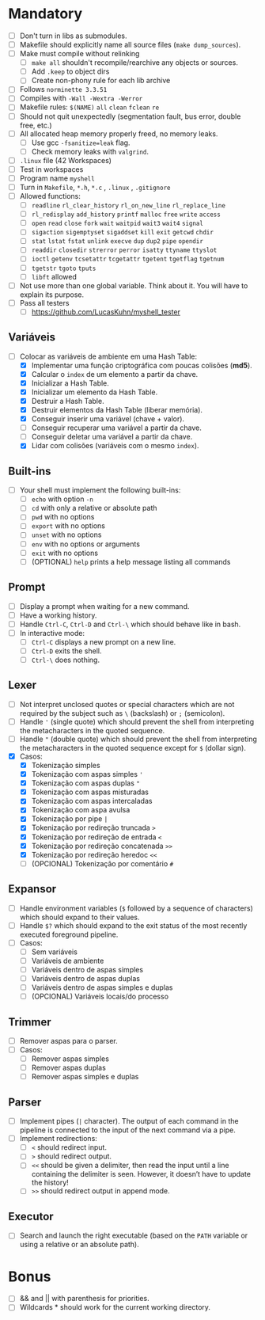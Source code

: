# Mandatory

- [ ] Don't turn in libs as submodules.
- [ ] Makefile should explicitly name all source files (`make dump_sources`).
- [ ] Make must compile without relinking
  - [ ] `make all` shouldn't recompile/rearchive any objects or sources.
  - [ ] Add `.keep` to object dirs
  - [ ] Create non-phony rule for each lib archive
- [ ] Follows `norminette 3.3.51`
- [ ] Compiles with `-Wall -Wextra -Werror`
- [ ] Makefile rules: `$(NAME)` `all` `clean` `fclean` `re`
- [ ] Should not quit unexpectedly (segmentation fault, bus error, double
      free, etc.)
- [ ] All allocated heap memory properly freed, no memory leaks.
  - [ ] Use gcc `-fsanitize=leak` flag.
  - [ ] Check memory leaks with `valgrind`.
- [ ] `.linux` file (42 Workspaces)
- [ ] Test in workspaces
- [ ] Program name `myshell`
- [ ] Turn in `Makefile`, `*.h`, `*.c` , `.linux` , `.gitignore`
- [ ] Allowed functions:
  - [ ] `readline` `rl_clear_history` `rl_on_new_line` `rl_replace_line`
  - [ ] `rl_redisplay` `add_history` `printf` `malloc` `free` `write` `access`
  - [ ] `open` `read` `close` `fork` `wait` `waitpid` `wait3` `wait4` `signal`
  - [ ] `sigaction` `sigemptyset` `sigaddset` `kill` `exit` `getcwd` `chdir`
  - [ ] `stat` `lstat` `fstat` `unlink` `execve` `dup` `dup2` `pipe` `opendir`
  - [ ] `readdir` `closedir` `strerror` `perror` `isatty` `ttyname` `ttyslot`
  - [ ] `ioctl` `getenv` `tcsetattr` `tcgetattr` `tgetent` `tgetflag` `tgetnum`
  - [ ] `tgetstr` `tgoto` `tputs`
  - [ ] `libft` allowed
- [ ] Not use more than one global variable. Think about it. You will have to explain its purpose.
- [ ] Pass all testers
  - [ ] https://github.com/LucasKuhn/myshell_tester

## Variáveis

- [ ] Colocar as variáveis de ambiente em uma Hash Table:
  - [x] Implementar uma função criptográfica com poucas colisões (**md5**).
  - [x] Calcular o `index` de um elemento a partir da chave.
  - [x] Inicializar a Hash Table.
  - [x] Inicializar um elemento da Hash Table.
  - [x] Destruir a Hash Table.
  - [x] Destruir elementos da Hash Table (liberar memória).
  - [x] Conseguir inserir uma variável (chave + valor).
  - [ ] Conseguir recuperar uma variável a partir da chave.
  - [ ] Conseguir deletar uma variável a partir da chave.
  - [x] Lidar com colisões (variáveis com o mesmo `index`).

## Built-ins

- [ ] Your shell must implement the following built-ins:
  - [ ] `echo` with option `-n`
  - [ ] `cd` with only a relative or absolute path
  - [ ] `pwd` with no options
  - [ ] `export` with no options
  - [ ] `unset` with no options
  - [ ] `env` with no options or arguments
  - [ ] `exit` with no options
  - [ ] (OPTIONAL) `help` prints a help message listing all commands

## Prompt

- [ ] Display a prompt when waiting for a new command.
- [ ] Have a working history.
- [ ] Handle `Ctrl-C`, `Ctrl-D` and `Ctrl-\` which should behave like in bash.
- [ ] In interactive mode:
  - [ ] `Ctrl-C` displays a new prompt on a new line.
  - [ ] `Ctrl-D` exits the shell.
  - [ ] `Ctrl-\` does nothing.

## Lexer

- [ ] Not interpret unclosed quotes or special characters which are not required by the subject such as `\` (backslash) or `;` (semicolon).
- [ ] Handle `'` (single quote) which should prevent the shell from interpreting the metacharacters in the quoted sequence.
- [ ] Handle `"` (double quote) which should prevent the shell from interpreting the metacharacters in the quoted sequence except for `$` (dollar sign).
- [x] Casos:
  - [x] Tokenização simples
  - [x] Tokenização com aspas simples `'`
  - [x] Tokenização com aspas duplas `"`
  - [x] Tokenização com aspas misturadas
  - [x] Tokenização com aspas intercaladas
  - [x] Tokenização com aspa avulsa
  - [x] Tokenização por pipe `|`
  - [x] Tokenização por redireção truncada `>`
  - [x] Tokenização por redireção de entrada `<`
  - [x] Tokenização por redireção concatenada `>>`
  - [x] Tokenização por redireção heredoc `<<`
  - [ ] (OPCIONAL) Tokenização por comentário `#`

## Expansor

- [ ] Handle environment variables (`$` followed by a sequence of characters) which should expand to their values.
- [ ] Handle `$?` which should expand to the exit status of the most recently executed foreground pipeline.
- [ ] Casos:
  - [ ] Sem variáveis
  - [ ] Variáveis de ambiente
  - [ ] Variáveis dentro de aspas simples
  - [ ] Variáveis dentro de aspas duplas
  - [ ] Variáveis dentro de aspas simples e duplas
  - [ ] (OPCIONAL) Variáveis locais/do processo

## Trimmer

- [ ] Remover aspas para o parser.
- [ ] Casos:
  - [ ] Remover aspas simples
  - [ ] Remover aspas duplas
  - [ ] Remover aspas simples e duplas

## Parser

- [ ] Implement pipes (`|` character). The output of each command in the pipeline is connected to the input of the next command via a pipe.
- [ ] Implement redirections:
  - [ ] `<` should redirect input.
  - [ ] `>` should redirect output.
  - [ ] `<<` should be given a delimiter, then read the input until a line containing the delimiter is seen. However, it doesn’t have to update the history!
  - [ ] `>>` should redirect output in append mode.

## Executor

- [ ] Search and launch the right executable (based on the `PATH` variable or using a relative or an absolute path).

# Bonus

- [ ] && and || with parenthesis for priorities.
- [ ] Wildcards \* should work for the current working directory.
